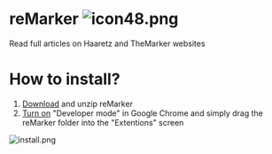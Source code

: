 # reMarker ![icon48.png](https://github.com/gorshco/reMarker/raw/master/icons/icon48.png)
Read full articles on Haaretz and TheMarker websites

# How to install?
1. [Download](https://github.com/gorshco/reMarker/archive/master.zip) and unzip reMarker
2. [Turn on](https://developer.chrome.com/extensions/faq#faq-dev-01) "Developer mode" in Google Chrome and simply drag the reMarker folder into the "Extentions" screen

![install.png](https://github.com/gorshco/reMarker/raw/master/install.png)
